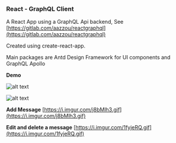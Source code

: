 ### React - GraphQL Client

A React App using a GraphQL Api backend, See [https://gitlab.com/aazzou/reactgraphql](https://gitlab.com/aazzou/reactgraphql)

Created using create-react-app.

Main packages are Antd Design Framework for UI components and GraphQL Apollo

**Demo**

![alt text](https://i.imgur.com/JmVZHj6.png "Login form")

![alt text](https://i.imgur.com/nqxfWv4.png "Login form")

**Add Message**
[https://i.imgur.com/j8bMlh3.gif](https://i.imgur.com/j8bMlh3.gif)

**Edit and delete a message**
[https://i.imgur.com/1fyjeRQ.gif](https://i.imgur.com/1fyjeRQ.gif)